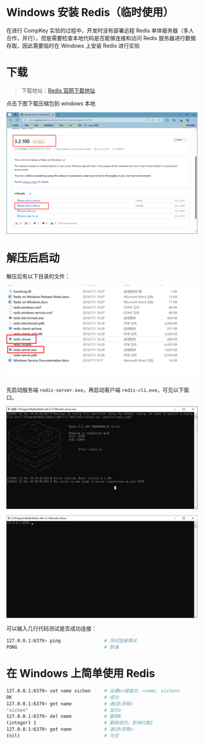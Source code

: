 # Windows 安装 Redis（临时使用）

在进行 CompKey 实验的过程中，开发时没有部署远程 Redis 单体服务器（多人合作，并行），但是需要检查本地代码是否能够连接和访问 Redis 服务器进行数据存取，因此需要临时在 Windows 上安装 Redis 进行实验

# 下载

> 下载地址：[Redis 官网下载地址](https://github.com/microsoftarchive/redis/releases/tag/win-3.2.100)

点击下图下载压缩包到 windows 本地

![](static/C9SPbTe4HoV5FZx2fKqc8loNnih.png)

# 解压后启动

解压后有以下目录的文件：

![](static/RzVjbNizkodjTxx7gDncR1B9nVg.png)

先启动服务端 `redis-server.exe`，再启动客户端 `redis-cli.exe`，可见以下窗口。

![](static/H3njbMvf1oW3H1xoJGNcoCWznvb.png)

![](static/Z4Epb9Lhqo0E1oxqGnvci7hdnkd.png)

可以输入几行代码测试是否成功连接：

```bash
127.0.0.1:6379> ping                # 测试连接情况
PONG                                # 联通
```

# 在 Windows 上简单使用 Redis

```bash
127.0.0.1:6379> set name xichen     # 设置kv键值对，<name, xichen>
OK                                  # 成功
127.0.0.1:6379> get name            # 通过k获取v
"xichen"                            # 显示v
127.0.0.1:6379> del name            # 删除k
(integer) 1                         # 删除成功，影响行数1
127.0.0.1:6379> get name            # 通过k获取v
(nil)                               # 为空
```
